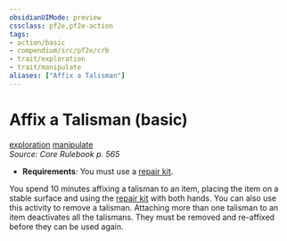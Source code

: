 ```yaml
---
obsidianUIMode: preview
cssclass: pf2e,pf2e-action
tags:
- action/basic
- compendium/src/pf2e/crb
- trait/exploration
- trait/manipulate
aliases: ["Affix a Talisman"]
---
```

# Affix a Talisman (basic)
[exploration](exploration.md "Exploration Action & Ability Trait")  [manipulate](manipulate.md "Manipulate General Trait")  
*Source: Core Rulebook p. 565*  


- **Requirements**: You must use a [repair kit](repair-kit.md).

You spend 10 minutes affixing a talisman to an item, placing the item on a stable surface and using the [repair kit](repair-kit.md) with both hands. You can also use this activity to remove a talisman. Attaching more than one talisman to an item deactivates all the talismans. They must be removed and re-affixed before they can be used again.
